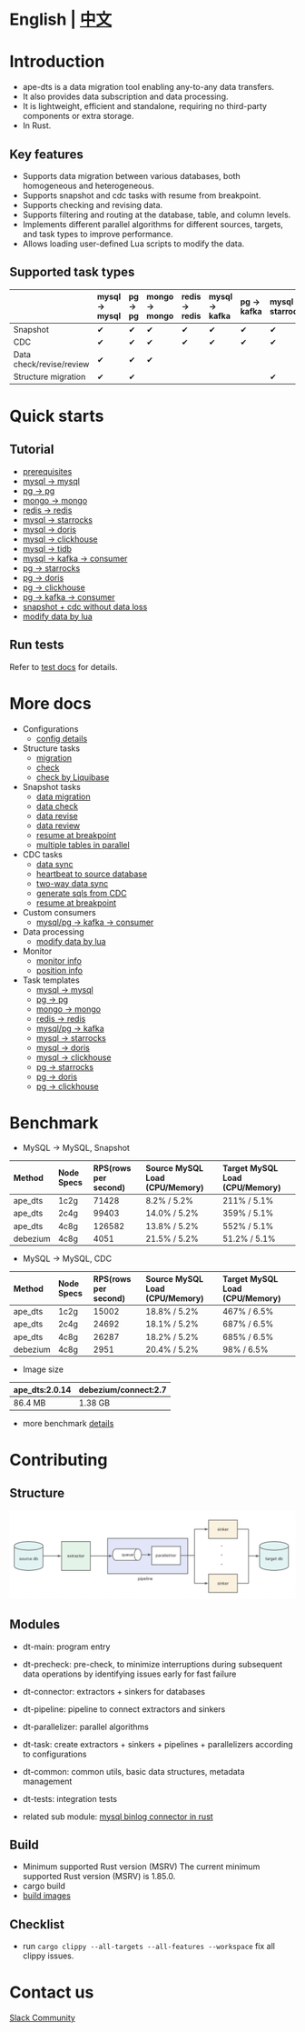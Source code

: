 # English | [中文](README_ZH.md)

# Introduction

- ape-dts is a data migration tool enabling any-to-any data transfers.
- It also provides data subscription and data processing.
- It is lightweight, efficient and standalone, requiring no third-party components or extra storage.
- In Rust.

## Key features

- Supports data migration between various databases, both homogeneous and heterogeneous.
- Supports snapshot and cdc tasks with resume from breakpoint.
- Supports checking and revising data.
- Supports filtering and routing at the database, table, and column levels.
- Implements different parallel algorithms for different sources, targets, and task types to improve performance.
- Allows loading user-defined Lua scripts to modify the data.

## Supported task types

|                          | mysql -> mysql | pg -> pg | mongo -> mongo | redis -> redis | mysql -> kafka | pg -> kafka | mysql -> starrocks | mysql -> clickhouse | mysql -> tidb | pg -> starrocks | pg -> clickhouse | mysql -> doris | pg -> doris |
| :----------------------- | :------------- | :------- | :------------- | :------------- | :------------- | :---------- | :----------------- | :------------------ | :------------ | :-------------- | :--------------- | :------------- | :---------- |
| Snapshot                 | &#10004;       | &#10004; | &#10004;       | &#10004;       | &#10004;       | &#10004;    | &#10004;           | &#10004;            | &#10004;      | &#10004;        | &#10004;         | &#10004;       | &#10004;    |
| CDC                      | &#10004;       | &#10004; | &#10004;       | &#10004;       | &#10004;       | &#10004;    | &#10004;           | &#10004;            | &#10004;      | &#10004;        | &#10004;         | &#10004;       | &#10004;    |
| Data check/revise/review | &#10004;       | &#10004; | &#10004;       |                |                |             |                    |                     | &#10004;      |                 |                  |                |             |
| Structure migration      | &#10004;       | &#10004; |                |                |                |             | &#10004;           | &#10004;            | &#10004;      | &#10004;        | &#10004;         | &#10004;       | &#10004;    |

# Quick starts

## Tutorial

- [prerequisites](./docs/en/tutorial/prerequisites.md)
- [mysql -> mysql](./docs/en/tutorial/mysql_to_mysql.md)
- [pg -> pg](./docs/en/tutorial/pg_to_pg.md)
- [mongo -> mongo](./docs/en/tutorial/mongo_to_mongo.md)
- [redis -> redis](./docs/en/tutorial/redis_to_redis.md)
- [mysql -> starrocks](./docs/en/tutorial/mysql_to_starrocks.md)
- [mysql -> doris](./docs/en/tutorial/mysql_to_doris.md)
- [mysql -> clickhouse](./docs/en/tutorial/mysql_to_clickhouse.md)
- [mysql -> tidb](./docs/en/tutorial/mysql_to_tidb.md)
- [mysql -> kafka -> consumer](./docs/en/tutorial/mysql_to_kafka_consumer.md)
- [pg -> starrocks](./docs/en/tutorial/pg_to_starrocks.md)
- [pg -> doris](./docs/en/tutorial/pg_to_doris.md)
- [pg -> clickhouse](./docs/en/tutorial/pg_to_clickhouse.md)
- [pg -> kafka -> consumer](./docs/en/tutorial/pg_to_kafka_consumer.md)
- [snapshot + cdc without data loss](./docs/en/tutorial/snapshot_and_cdc_without_data_loss.md)
- [modify data by lua](./docs/en/tutorial/etl_by_lua.md)

## Run tests

Refer to [test docs](./dt-tests/README.md) for details.

# More docs

- Configurations
  - [config details](./docs/en/config.md)
- Structure tasks
  - [migration](./docs/en/structure/migration.md)
  - [check](./docs/en/structure/check.md)
  - [check by Liquibase](./docs/en/structure/check_by_liquibase.md)
- Snapshot tasks
  - [data migration](./docs/en/snapshot/migration.md)
  - [data check](./docs/en/snapshot/check.md)
  - [data revise](./docs/en/snapshot/revise.md)
  - [data review](./docs/en/snapshot/review.md)
  - [resume at breakpoint](./docs/en/snapshot/resume.md)
  - [multiple tables in parallel](./docs/en/snapshot/tb_in_parallel.md)
- CDC tasks
  - [data sync](./docs/en/cdc/sync.md)
  - [heartbeat to source database](./docs/en/cdc/heartbeat.md)
  - [two-way data sync](./docs/en/cdc/two_way.md)
  - [generate sqls from CDC](./docs/en/cdc/to_sql.md)
  - [resume at breakpoint](./docs/en/cdc/resume.md)
- Custom consumers
  - [mysql/pg -> kafka -> consumer](./docs/en/consumer/kafka_consumer.md)
- Data processing
  - [modify data by lua](./docs/en/etl/lua.md)
- Monitor
  - [monitor info](./docs/en/monitor/monitor.md)
  - [position info](./docs/en/monitor/position.md)
- Task templates
  - [mysql -> mysql](./docs/templates/mysql_to_mysql.md)
  - [pg -> pg](./docs/templates/pg_to_pg.md)
  - [mongo -> mongo](./docs/templates/mongo_to_mongo.md)
  - [redis -> redis](./docs/templates/redis_to_redis.md)
  - [mysql/pg -> kafka](./docs/templates/rdb_to_kafka.md)
  - [mysql -> starrocks](./docs/templates/mysql_to_starrocks.md)
  - [mysql -> doris](./docs/templates/mysql_to_doris.md)
  - [mysql -> clickhouse](./docs/templates/mysql_to_clickhouse.md)
  - [pg -> starrocks](./docs/templates/pg_to_starrocks.md)
  - [pg -> doris](./docs/templates/pg_to_doris.md)
  - [pg -> clickhouse](./docs/templates/pg_to_clickhouse.md)

# Benchmark

- MySQL -> MySQL, Snapshot

| Method   | Node Specs | RPS(rows per second) | Source MySQL Load (CPU/Memory) | Target MySQL Load (CPU/Memory) |
| :------- | :--------- | :------------------- | :----------------------------- | :----------------------------- |
| ape_dts  | 1c2g       | 71428                | 8.2% / 5.2%                    | 211% / 5.1%                    |
| ape_dts  | 2c4g       | 99403                | 14.0% / 5.2%                   | 359% / 5.1%                    |
| ape_dts  | 4c8g       | 126582               | 13.8% / 5.2%                   | 552% / 5.1%                    |
| debezium | 4c8g       | 4051                 | 21.5% / 5.2%                   | 51.2% / 5.1%                   |

- MySQL -> MySQL, CDC

| Method   | Node Specs | RPS(rows per second) | Source MySQL Load (CPU/Memory) | Target MySQL Load (CPU/Memory) |
| :------- | :--------- | :------------------- | :----------------------------- | :----------------------------- |
| ape_dts  | 1c2g       | 15002                | 18.8% / 5.2%                   | 467% / 6.5%                    |
| ape_dts  | 2c4g       | 24692                | 18.1% / 5.2%                   | 687% / 6.5%                    |
| ape_dts  | 4c8g       | 26287                | 18.2% / 5.2%                   | 685% / 6.5%                    |
| debezium | 4c8g       | 2951                 | 20.4% / 5.2%                   | 98% / 6.5%                     |

- Image size

| ape_dts:2.0.14 | debezium/connect:2.7 |
| :------------- | :------------------- |
| 86.4 MB        | 1.38 GB              |

- more benchmark [details](./docs/en/benchmark.md)

# Contributing

## Structure

![Structure](docs/img/structure.png)

## Modules

- dt-main: program entry
- dt-precheck: pre-check, to minimize interruptions during subsequent data operations by identifying issues early for fast failure
- dt-connector: extractors + sinkers for databases
- dt-pipeline: pipeline to connect extractors and sinkers
- dt-parallelizer: parallel algorithms
- dt-task: create extractors + sinkers + pipelines + parallelizers according to configurations
- dt-common: common utils, basic data structures, metadata management
- dt-tests: integration tests

- related sub module: [mysql binlog connector in rust](https://github.com/apecloud/mysql-binlog-connector-rust)

## Build

- Minimum supported Rust version (MSRV)
  The current minimum supported Rust version (MSRV) is 1.85.0.
- cargo build
- [build images](./docs/en/build_images.md)

## Checklist

- run `cargo clippy --all-targets --all-features --workspace` fix all clippy issues.

# Contact us

[Slack Community](https://join.slack.com/t/kubeblocks/shared_invite/zt-22cx2f84x-BPZvnLRqBOGdZ_XSjELh4Q)

